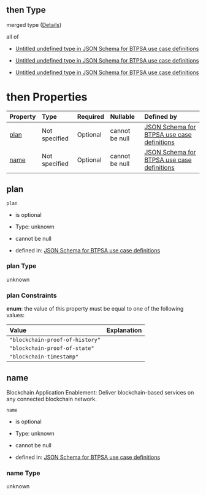 ## then Type

merged type ([Details](btpsa-usecase-properties-services-items-allof-1-then-allof-14-then.md))

all of

*   [Untitled undefined type in JSON Schema for BTPSA use case definitions](btpsa-usecase-properties-services-items-allof-1-then-allof-14-then-allof-0.md "check type definition")

*   [Untitled undefined type in JSON Schema for BTPSA use case definitions](btpsa-usecase-properties-services-items-allof-1-then-allof-14-then-allof-1.md "check type definition")

*   [Untitled undefined type in JSON Schema for BTPSA use case definitions](btpsa-usecase-properties-services-items-allof-1-then-allof-14-then-allof-2.md "check type definition")

# then Properties

| Property      | Type          | Required | Nullable       | Defined by                                                                                                                                                                                                            |
| :------------ | :------------ | :------- | :------------- | :-------------------------------------------------------------------------------------------------------------------------------------------------------------------------------------------------------------------- |
| [plan](#plan) | Not specified | Optional | cannot be null | [JSON Schema for BTPSA use case definitions](btpsa-usecase-properties-services-items-allof-1-then-allof-14-then-properties-plan.md "undefined#/properties/services/items/allOf/1/then/allOf/14/then/properties/plan") |
| [name](#name) | Not specified | Optional | cannot be null | [JSON Schema for BTPSA use case definitions](btpsa-usecase-properties-services-items-allof-1-then-allof-14-then-properties-name.md "undefined#/properties/services/items/allOf/1/then/allOf/14/then/properties/name") |

## plan



`plan`

*   is optional

*   Type: unknown

*   cannot be null

*   defined in: [JSON Schema for BTPSA use case definitions](btpsa-usecase-properties-services-items-allof-1-then-allof-14-then-properties-plan.md "undefined#/properties/services/items/allOf/1/then/allOf/14/then/properties/plan")

### plan Type

unknown

### plan Constraints

**enum**: the value of this property must be equal to one of the following values:

| Value                           | Explanation |
| :------------------------------ | :---------- |
| `"blockchain-proof-of-history"` |             |
| `"blockchain-proof-of-state"`   |             |
| `"blockchain-timestamp"`        |             |

## name

Blockchain Application Enablement: Deliver blockchain-based services on any connected blockchain network.

`name`

*   is optional

*   Type: unknown

*   cannot be null

*   defined in: [JSON Schema for BTPSA use case definitions](btpsa-usecase-properties-services-items-allof-1-then-allof-14-then-properties-name.md "undefined#/properties/services/items/allOf/1/then/allOf/14/then/properties/name")

### name Type

unknown
